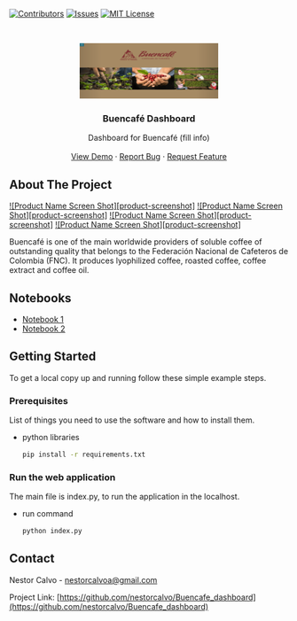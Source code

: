 
<!-- Project basic information  -->
[![Contributors][contributors-shield]][contributors-url]
[![Issues][issues-shield]][issues-url]
[![MIT License][license-shield]][license-url]

<br>
<p align = "center">

  <a href="http://ec2-54-144-134-190.compute-1.amazonaws.com:8050/">
    <img src="assets/images/Home_page_1.png" alt="Logo" width="250" height="100">
  </a>


  <h3 align="center">Buencafé Dashboard</h3>

  <p align="center">
    Dashboard for Buencafé (fill info)
    <br />
    <br />
    <a href="http://ec2-54-144-134-190.compute-1.amazonaws.com:8050/apps/home">View Demo</a>
    ·
    <a href="https://github.com/nestorcalvo/Buencafe_dashboard/issues">Report Bug</a>
    ·
    <a href="https://github.com/nestorcalvo/Buencafe_dashboard/issues">Request Feature</a>
  </p>
</p>
<!-- ABOUT THE PROJECT -->

## About The Project

[![Product Name Screen Shot][product-screenshot]](http://ec2-54-144-134-190.compute-1.amazonaws.com:8050/apps/home)
[![Product Name Screen Shot][product-screenshot]](http://ec2-54-144-134-190.compute-1.amazonaws.com:8050/)
[![Product Name Screen Shot][product-screenshot]](http://ec2-54-144-134-190.compute-1.amazonaws.com:8050/apps/steam)
[![Product Name Screen Shot][product-screenshot]](http://ec2-54-144-134-190.compute-1.amazonaws.com:8050/apps/efficiency)


Buencafé is one of the main worldwide providers of soluble coffee of outstanding quality that belongs to the Federación Nacional de Cafeteros de Colombia (FNC). 
It produces lyophilized coffee, roasted coffee, coffee extract and coffee oil.

## Notebooks
<ul>
  <li><a href="https://colab.research.google.com/drive/1p1RqSQHJXcEduxTb6EHxYFxMYU5eRI9j">Notebook 1</a></li>
  <li><a href="https://colab.research.google.com/drive/1lnE8Mjt6tbllGJz5PbYH6CSwNPz9Q7jA">Notebook 2</a></li>
</ul>

<!-- GETTING STARTED -->
## Getting Started

To get a local copy up and running follow these simple example steps.

### Prerequisites

List of things you need to use the software and how to install them.
* python libraries
  ```sh
  pip install -r requirements.txt
  ```
### Run the web application

The main file is index.py, to run the application in the localhost.
* run command
  ```sh
  python index.py
  ```
<!-- CONTACT -->
## Contact

Nestor Calvo - nestorcalvoa@gmail.com


Project Link: [https://github.com/nestorcalvo/Buencafe_dashboard](https://github.com/nestorcalvo/Buencafe_dashboard)

<!-- Links to badges (template, need repo in public) -->
[contributors-shield]: https://img.shields.io/github/contributors-anon/nestorcalvo/Buencafe_dashboard
[contributors-url]: https://github.com/nestorcalvo/Buencafe_dashboard/graphs/contributors

[issues-url]: https://github.com/nestorcalvo/Buencafe_dashboard/issues
[issues-shield]: https://img.shields.io/github/issues/nestorcalvo/Buencafe_dashboard

[license-shield]: https://img.shields.io/github/license/nestorcalvo/Buencafe_dashboard
[license-url]: https://github.com/nestorcalvo/Buencafe_dashboard/blob/master/LICENSE.txt
[product-screenshot1]: assets/images/Home_page_1.png
[product-screenshot2]: assets/images/Home_page_2.png
[product-screenshot3]: images/steam_capture.PNG
[product-screenshot4]: images/efficiency_capture.PNG

